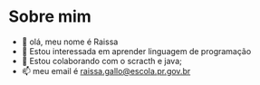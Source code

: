  # Sobre mim
- 👋 olá, meu nome é Raissa
- 👀 Estou interessada em aprender linguagem de programação
- 💞️ Estou colaborando com o scracth e java;
- 📫 meu email é raissa.gallo@escola.pr.gov.br

<!---
Raissagallo/Raissagallo is a ✨ special ✨ repository because its `README.md` (this file) appears on your GitHub profile.
You can click the Preview link to take a look at your changes.
--->
